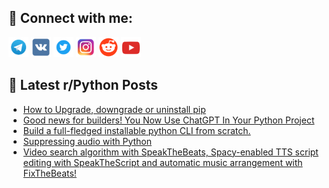 ## 🔎 Connect with me:
[<img src="https://github.com/bullbesh/bullbesh/blob/main/images/Telegram.png" width="32" height="32" />](https://t.me/bullbesh)
[<img src="https://github.com/bullbesh/bullbesh/blob/main/images/VK.png" width="32" height="32" />](https://vk.com/bullbesh)
[<img src="https://github.com/bullbesh/bullbesh/blob/main/images/Twitter.png" width="32" height="32" />](https://twitter.com/bullbesh1)
[<img src="https://github.com/bullbesh/bullbesh/blob/main/images/Instagram.png" width="32" height="32" />](https://www.instagram.com/bullbesh)
[<img src="https://github.com/bullbesh/bullbesh/blob/main/images/Reddit.png" width="32" height="32" />](https://www.reddit.com/user/bullbesh)
[<img src="https://github.com/bullbesh/bullbesh/blob/main/images/YouTube.png" width="32" height="32" />](https://www.youtube.com/channel/UCtfjRs6uzgq5mfm8S06WTcg)

## 📕 Latest r/Python Posts
<!-- BLOG-POST-LIST:START -->
- [How to Upgrade, downgrade or uninstall pip](https://www.reddit.com/r/Python/comments/11fy13m/how_to_upgrade_downgrade_or_uninstall_pip/)
- [Good news for builders! You Now Use ChatGPT In Your Python Project](https://www.reddit.com/r/Python/comments/11fwcd1/good_news_for_builders_you_now_use_chatgpt_in/)
- [Build a full-fledged installable python CLI from scratch.](https://www.reddit.com/r/Python/comments/11fup3e/build_a_fullfledged_installable_python_cli_from/)
- [Suppressing audio with Python](https://www.reddit.com/r/Python/comments/11fszb7/suppressing_audio_with_python/)
- [Video search algorithm with SpeakTheBeats, Spacy-enabled TTS script editing with SpeakTheScript and automatic music arrangement with FixTheBeats!](https://www.reddit.com/r/Python/comments/11frcfs/video_search_algorithm_with_speakthebeats/)
<!-- BLOG-POST-LIST:END -->
